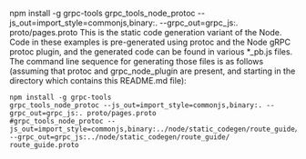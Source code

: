 npm install -g grpc-tools
grpc_tools_node_protoc --js_out=import_style=commonjs,binary:. --grpc_out=grpc_js:. proto/pages.proto
This is the static code generation variant of the Node. Code in these examples is pre-generated using protoc and
the Node gRPC protoc plugin, and the generated code can be found in various *_pb.js files. 
The command line sequence for generating those files is as follows (assuming that protoc and
grpc_node_plugin are present, and starting in the directory which contains this README.md 
file):
```
npm install -g grpc-tools
grpc_tools_node_protoc --js_out=import_style=commonjs,binary:. --grpc_out=grpc_js:. proto/pages.proto
#grpc_tools_node_protoc --js_out=import_style=commonjs,binary:../node/static_codegen/route_guide/ --grpc_out=grpc_js:../node/static_codegen/route_guide/ route_guide.proto
```
